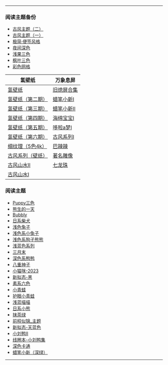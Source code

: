 
---

### 阅读主题备份
- [古风主题（二）](https://pan.quark.cn/s/8b28f7872aca)
- [古风主题（一）](https://pan.quark.cn/s/7f0e8a48b301)
- [极简·便签风格](https://pan.quark.cn/s/470e31641310)
- [夜间深色](https://pan.quark.cn/s/125a2e8b2e67)
- [浅果三色](https://pan.quark.cn/s/e4bebb1d6a93)
- [枫叶三色](https://pan.quark.cn/s/71620c2554fc)
- [彩色网格](https://pan.quark.cn/s/eba77da1d0f6)


| **氢壁纸**                    | **万象息屏**                                       |
|-------------------------------|----------------------------------------------------|
| [氢壁纸](https://pan.quark.cn/s/36878f12d790)            | [旧熄屏合集](https://pan.quark.cn/s/942f008566c1)       |
| [氢壁纸（第二期）](https://pan.quark.cn/s/c20fffaea28d)  | [蜡笔小新Ⅰ](https://pan.quark.cn/s/eff18eb05302)         |
| [氢壁纸（第三期）](https://pan.quark.cn/s/a569767639eb)  | [蜡笔小新Ⅱ](https://pan.quark.cn/s/41c780c27486)         |
| [氢壁纸（第四期）](https://pan.quark.cn/s/73c6a6ca689f)  | [海绵宝宝Ⅰ](https://pan.quark.cn/s/dc991e42e9b0)         |
| [氢壁纸（第五期）](https://pan.quark.cn/s/e04eee6377ba)  | [哆啦a梦Ⅰ](https://pan.quark.cn/s/46c436925337)          |
| [氢壁纸（第六期）](https://pan.quark.cn/s/e4984969a4c3)  | [古风系列Ⅰ](https://pan.quark.cn/s/c91d086ff479)         |
| [细纹理（5色4k）](https://pan.quark.cn/s/8d2980bcc420)   | [巴辣辣](https://pan.quark.cn/s/4e6207497177)            |
| [古风系列（壁纸）](https://pan.quark.cn/s/8e95168720d8)  | [著名雕像](https://pan.quark.cn/s/f70c7774f760)          |
| [古风山水Ⅱ](https://pan.quark.cn/s/a08e5ea74250)         | [七龙珠](https://pan.quark.cn/s/be21ce872c7e)            |
| [古风山水Ⅰ](https://pan.quark.cn/s/ab51c7b802b2)         |                                                        |


### 阅读主题

- [Puppy三色](https://pan.quark.cn/s/8a9455528b8f)
- [熊生的一天](https://pan.quark.cn/s/302ec745d895)
- [Bubbly](https://pan.quark.cn/s/0c46afaaf45c)
- [日系柴犬](https://pan.quark.cn/s/1d08ee817dca)
- [浅色兔子](https://pan.quark.cn/s/494bc877aa9c)
- [浅色系小兔子](https://pan.quark.cn/s/50de3e9d6de8)
- [浅色系狗子熊熊](https://pan.quark.cn/s/c09db04e43cf)
- [浅蓝色系列](https://pan.quark.cn/s/77d60926ce5d)
- [三月末](https://pan.quark.cn/s/3fa3edd6b42d)
- [深色系鸭鸭](https://pan.quark.cn/s/bd08c781f06c)
- [八重神子](https://pan.quark.cn/s/cdf22d1a0973)
- [小猫咪-2023](https://pan.quark.cn/s/fff23e0f31e2)
- [新拟态-黑](https://pan.quark.cn/s/2f80a9a12c4c)
- [素系六色](https://pan.quark.cn/s/d3dcc8246719)
- [小青蛙](https://pan.quark.cn/s/8382ab0adbbe)
- [护眼小青蛙](https://pan.quark.cn/s/89b27db92b68)
- [浅蓝喵喵](https://pan.quark.cn/s/cccb3808ed30)
- [日系小熊](https://pan.quark.cn/s/d34a19e2090d)
- [抹茶绿](https://pan.quark.cn/s/e91de858ee72)
- [前程似锦_主题](https://pan.quark.cn/s/0a9bdbceb8d3)
- [新拟态-天蓝色](https://pan.quark.cn/s/4a21a467f8a7)
- [小刘鸭Ⅱ](https://pan.quark.cn/s/6fabebb4823c)
- [线圈本-小刘鸭集](https://pan.quark.cn/s/fe8f1d6c5f23)
- [深色卡通](https://pan.quark.cn/s/f946c09f6be4)
- [蜡笔小新（深绿）](https://pan.quark.cn/s/93eb753985da)

---